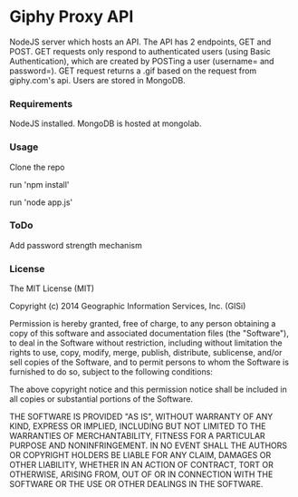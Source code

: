 Giphy Proxy API
=============================
NodeJS server which hosts an API. The API has 2 endpoints, GET and POST. GET requests only respond to authenticated users (using Basic Authentication), which are created by POSTing a user (username= and password=). GET request returns a .gif based on the request from giphy.com's api. Users are stored in MongoDB.

### Requirements

NodeJS installed. MongoDB is hosted at mongolab.

### Usage

Clone the repo

run 'npm install'

run 'node app.js'

### ToDo

Add password strength mechanism

### License

The MIT License (MIT)

Copyright (c) 2014 Geographic Information Services, Inc. (GISi)

Permission is hereby granted, free of charge, to any person obtaining a copy of this software and associated documentation files (the "Software"), to deal in the Software without restriction, including without limitation the rights to use, copy, modify, merge, publish, distribute, sublicense, and/or sell copies of the Software, and to permit persons to whom the Software is furnished to do so, subject to the following conditions:

The above copyright notice and this permission notice shall be included in all copies or substantial portions of the Software.

THE SOFTWARE IS PROVIDED "AS IS", WITHOUT WARRANTY OF ANY KIND, EXPRESS OR IMPLIED, INCLUDING BUT NOT LIMITED TO THE WARRANTIES OF MERCHANTABILITY, FITNESS FOR A PARTICULAR PURPOSE AND NONINFRINGEMENT. IN NO EVENT SHALL THE AUTHORS OR COPYRIGHT HOLDERS BE LIABLE FOR ANY CLAIM, DAMAGES OR OTHER LIABILITY, WHETHER IN AN ACTION OF CONTRACT, TORT OR OTHERWISE, ARISING FROM, OUT OF OR IN CONNECTION WITH THE SOFTWARE OR THE USE OR OTHER DEALINGS IN THE SOFTWARE.
